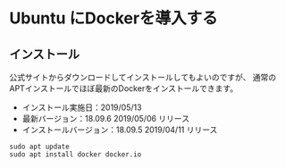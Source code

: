 # Ubuntu にDockerを導入する

## インストール

公式サイトからダウンロードしてインストールしてもよいのですが、
通常のAPTインストールでほぼ最新のDockerをインストールできます。

- インストール実施日：2019/05/13
- 最新バージョン：18.09.6 2019/05/06 リリース
- インストールバージョン：18.09.5 2019/04/11 リリース


```
sudo apt update
sudo apt install docker docker.io
```

